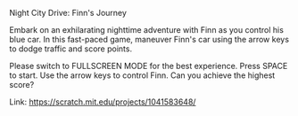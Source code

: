 Night City Drive: Finn's Journey

Embark on an exhilarating nighttime adventure with Finn as you control his blue car. In this fast-paced game, maneuver Finn's car using the arrow keys to dodge traffic and score points.

Please switch to FULLSCREEN MODE for the best experience.
Press SPACE to start.
Use the arrow keys to control Finn.
Can you achieve the highest score?

Link: https://scratch.mit.edu/projects/1041583648/
